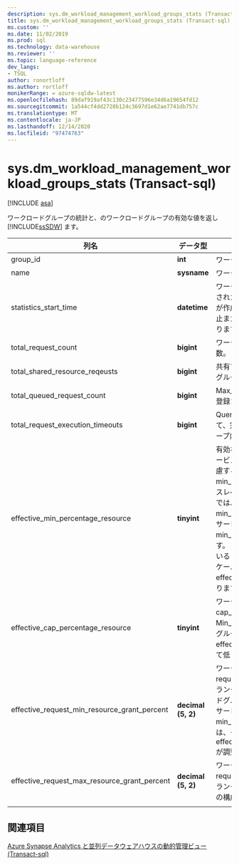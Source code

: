 ```yaml
---
description: sys.dm_workload_management_workload_groups_stats (Transact-sql)
title: sys.dm_workload_management_workload_groups_stats (Transact-sql) |Microsoft Docs
ms.custom: ''
ms.date: 11/02/2019
ms.prod: sql
ms.technology: data-warehouse
ms.reviewer: ''
ms.topic: language-reference
dev_langs:
- TSQL
author: ronortloff
ms.author: rortloff
monikerRange: = azure-sqldw-latest
ms.openlocfilehash: 89daf919af43c130c23477596e34d6a19654fd12
ms.sourcegitcommit: 1a544cf4dd2720b124c3697d1e62ae7741db757c
ms.translationtype: MT
ms.contentlocale: ja-JP
ms.lasthandoff: 12/14/2020
ms.locfileid: "97474763"
---
```

# <a name="sysdm_workload_management_workload_groups_stats-transact-sql"></a>sys.dm_workload_management_workload_groups_stats (Transact-sql)
[!INCLUDE [asa](../../includes/applies-to-version/asa.md)]

ワークロードグループの統計と、のワークロードグループの有効な値を返し [!INCLUDE[ssSDW](../../includes/sssdw-md.md)] ます。  
  
|列名|データ型|説明|Range|  
|-----------------|---------------|-----------------|-----------|  
|group_id|**int**|ワークロード グループの一意の ID。||
|name|**sysname**|ワークロードグループの名前。||
|statistics_start_time|**datetime**|ワークロードグループの統計コレクションが開始された時刻。  この値は、ワークロードグループが作成されたとき、またはインスタンスが一時停止またはスケーリングされたときのいずれかになります。||
|total_request_count|**bigint**|ワークロードグループ内の完了した要求の累積数。||
|total_shared_resource_reqeusts|**bigint**|共有プールからリソースを使用したワークロードグループ内の完了した要求の累積数。||
|total_queued_request_count|**bigint**|Max_concurrency の制限に達した後にキューに登録された要求の累積数。||
|total_request_execution_timeouts|**bigint**|Query_execution_timeout_sec の設定に基づいて、完了前にタイムアウトしたワークロードグループ内の要求の累積数。||
|effective_min_percentage_resource|**tinyint**|有効な min_percentage_resource 設定では、サービスレベルとワークロードグループの設定を考慮することができます。 有効な min_percentage_resource は、より低いサービスレベルで調整できます。  たとえば、DW100c では、許可されている最小 min_percentage_resource は25% です。  値がサービスレベルで許可されていない場合、min_percentage_resource は0% に調整されます。  たとえば、DW6000c で10% に設定されている min_percentage_resource、DW100c にスケールダウンすると、effective_min_percentage_resource は0% になります。||
|effective_cap_percentage_resource|**tinyint**|ワークロードグループの有効な cap_percentage_resource。  Min_percentage_resource > 0 のワークロードグループが他にある場合、effective_cap_percentage_resource は比例して低くなります。||
|effective_request_min_resource_grant_percent|**decimal (5, 2)**|ワークロードグループの request_min_resource_grant_percent の有効なランタイム値。 サービスレベルと、ワークロードグループの構成方法を検討している有効な値。  サービスレベルによって min_percentage_resource が調整された場合は、それに応じて effective_request_min_resource_grant_percent が調整されます。||
|effective_request_max_resource_grant_percent|**decimal (5, 2)**|ワークロードグループの request_max_resource_grant_percent の有効なランタイム値は、すべてのワークロードグループの構成を検討しています。||
|||||

## <a name="see-also"></a>関連項目

 [Azure Synapse Analytics と並列データウェアハウスの動的管理ビュー &#40;Transact-sql&#41;](../../relational-databases/system-dynamic-management-views/sql-and-parallel-data-warehouse-dynamic-management-views.md)  
